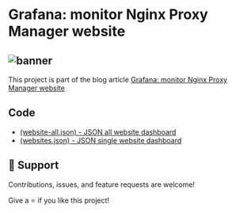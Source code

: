 # Grafana: monitor Nginx Proxy Manager website

![banner](https://github.com/williamdonze/nginx-proxy-manager-grafana/assets/146176936/87d26b9d-9275-49e2-818a-2a3bb93d5441)
---
This project is part of the blog article [Grafana: monitor Nginx Proxy Manager website](https://medium.com/@williamdonze/grafana-monitor-nginx-proxy-manager-website-4d03b60c761f)

## Code
- [(website-all.json) - JSON all website dashboard](https://github.com/williamdonze/nginx-proxy-manager-grafana/blob/main/website-all.json)
- [(websites.json) - JSON single website dashboard](https://github.com/williamdonze/nginx-proxy-manager-grafana/blob/main/websites.json)

## 🤝 Support

Contributions, issues, and feature requests are welcome!

Give a ⭐️ if you like this project!
